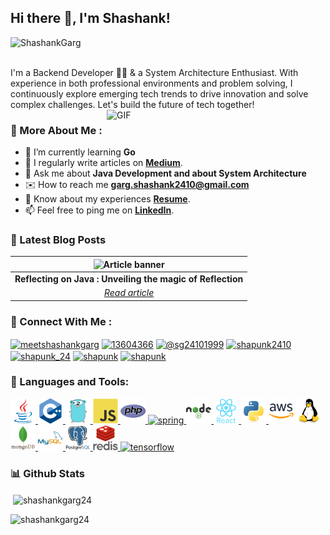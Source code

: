 ## Hi there 👋, I'm Shashank!

<p align="left"> <img src="https://komarev.com/ghpvc/?username=ShashankGarg24&label=Profile%20views&color=77bb41&style=flat" alt="ShashankGarg" /> </p>
<br>
I'm a Backend Developer 🧑‍💻 & a System Architecture Enthusiast. With experience in both professional environments and problem solving, I continuously explore emerging tech trends to drive innovation and solve complex challenges. Let's build the future of tech together!

<img align="right" alt="GIF" src="techstack.gif" width="350px"/>

### 🧐 More About Me :
- 🌱 I’m currently learning **Go**
- 📝 I regularly write articles on [**Medium**](https://medium.com/@sg24101999).
- 💬 Ask me about **Java Development and about System Architecture**
- ✉️ How to reach me **garg.shashank2410@gmail.com**
- 📄 Know about my experiences [**Resume**](https://drive.google.com/drive/folders/1lwa9Nf8GJlfQYipn1Z0w896C32n2vFWT?usp=sharing).
- 📫 Feel free to ping me on [**LinkedIn**](https://www.linkedin.com/in/meetshashankgarg/).

  
### 📕 Latest Blog Posts<br>
| <img src="https://miro.medium.com/v2/format:webp/1*4oclf4oXlucg3T9E7SqOaw.jpeg" alt="Article banner" width="300" /> 
| :-: |
| **Reflecting on Java : Unveiling the magic of Reflection** |
| [*Read article*](https://medium.com/@sg24101999/reflecting-on-java-unveiling-the-magic-of-reflection-7140a465ff6b)


### 💨 Connect With Me :
<p align="left">
<a href="https://linkedin.com/in/meetshashankgarg" target="blank"><img align="center" src="https://raw.githubusercontent.com/rahuldkjain/github-profile-readme-generator/master/src/images/icons/Social/linked-in-alt.svg" alt="meetshashankgarg" height="30" width="40" /></a>
<a href="https://stackoverflow.com/users/13604366" target="blank"><img align="center" src="https://raw.githubusercontent.com/rahuldkjain/github-profile-readme-generator/master/src/images/icons/Social/stack-overflow.svg" alt="13604366" height="30" width="40" /></a>
<a href="https://medium.com/@sg24101999" target="blank"><img align="center" src="https://raw.githubusercontent.com/rahuldkjain/github-profile-readme-generator/master/src/images/icons/Social/medium.svg" alt="@sg24101999" height="30" width="40" /></a>
<a href="https://www.codechef.com/users/shapunk2410" target="blank"><img align="center" src="https://cdn.jsdelivr.net/npm/simple-icons@3.1.0/icons/codechef.svg" alt="shapunk2410" height="30" width="40" /></a>
<a href="https://www.hackerrank.com/shapunk_24" target="blank"><img align="center" src="https://raw.githubusercontent.com/rahuldkjain/github-profile-readme-generator/master/src/images/icons/Social/hackerrank.svg" alt="shapunk_24" height="30" width="40" /></a>
<a href="https://codeforces.com/profile/shapunk" target="blank"><img align="center" src="https://raw.githubusercontent.com/rahuldkjain/github-profile-readme-generator/master/src/images/icons/Social/codeforces.svg" alt="shapunk" height="30" width="40" /></a>
<a href="https://www.leetcode.com/shapunk" target="blank"><img align="center" src="https://raw.githubusercontent.com/rahuldkjain/github-profile-readme-generator/master/src/images/icons/Social/leet-code.svg" alt="shapunk" height="30" width="40" /></a>
</p>


### 🔨 Languages and Tools:
<p align="left"> <a href="https://www.java.com" target="_blank" rel="noreferrer"> <img src="https://raw.githubusercontent.com/devicons/devicon/master/icons/java/java-original.svg" alt="java" width="40" height="40"/> </a> <a href="https://www.w3schools.com/cpp/" target="_blank" rel="noreferrer"> <img src="https://raw.githubusercontent.com/devicons/devicon/master/icons/cplusplus/cplusplus-original.svg" alt="cplusplus" width="40" height="40"/> </a> <a href="https://golang.org" target="_blank" rel="noreferrer"> <img src="https://raw.githubusercontent.com/devicons/devicon/master/icons/go/go-original.svg" alt="go" width="40" height="40"/> </a> <a href="https://developer.mozilla.org/en-US/docs/Web/JavaScript" target="_blank" rel="noreferrer"> <img src="https://raw.githubusercontent.com/devicons/devicon/master/icons/javascript/javascript-original.svg" alt="javascript" width="40" height="40"/> </a> <a href="https://www.php.net" target="_blank" rel="noreferrer"> <img src="https://raw.githubusercontent.com/devicons/devicon/master/icons/php/php-original.svg" alt="php" width="40" height="40"/> </a> <a href="https://spring.io/" target="_blank" rel="noreferrer"> <img src="https://www.vectorlogo.zone/logos/springio/springio-icon.svg" alt="spring" width="40" height="40"/> </a> <a href="https://nodejs.org" target="_blank" rel="noreferrer"> <img src="https://raw.githubusercontent.com/devicons/devicon/master/icons/nodejs/nodejs-original-wordmark.svg" alt="nodejs" width="40" height="40"/> </a> <a href="https://reactjs.org/" target="_blank" rel="noreferrer"> <img src="https://raw.githubusercontent.com/devicons/devicon/master/icons/react/react-original-wordmark.svg" alt="react" width="40" height="40"/> </a>  <a href="https://aws.amazon.com" target="_blank" rel="noreferrer"> <a href="https://www.python.org" target="_blank" rel="noreferrer"> <img src="https://raw.githubusercontent.com/devicons/devicon/master/icons/python/python-original.svg" alt="python" width="40" height="40"/> </a> <img src="https://raw.githubusercontent.com/devicons/devicon/master/icons/amazonwebservices/amazonwebservices-original-wordmark.svg" alt="aws" width="40" height="40"/> </a> <a href="https://www.linux.org/" target="_blank" rel="noreferrer"> <img src="https://raw.githubusercontent.com/devicons/devicon/master/icons/linux/linux-original.svg" alt="linux" width="40" height="40"/> </a> <a href="https://www.mongodb.com/" target="_blank" rel="noreferrer"> <img src="https://raw.githubusercontent.com/devicons/devicon/master/icons/mongodb/mongodb-original-wordmark.svg" alt="mongodb" width="40" height="40"/> </a> <a href="https://www.mysql.com/" target="_blank" rel="noreferrer"> <img src="https://raw.githubusercontent.com/devicons/devicon/master/icons/mysql/mysql-original-wordmark.svg" alt="mysql" width="40" height="40"/> </a> <a href="https://www.postgresql.org" target="_blank" rel="noreferrer"> <img src="https://raw.githubusercontent.com/devicons/devicon/master/icons/postgresql/postgresql-original-wordmark.svg" alt="postgresql" width="40" height="40"/> </a> <a href="https://redis.io" target="_blank" rel="noreferrer"> <img src="https://raw.githubusercontent.com/devicons/devicon/master/icons/redis/redis-original-wordmark.svg" alt="redis" width="40" height="40"/> </a> </a> <a href="https://www.tensorflow.org" target="_blank" rel="noreferrer"> <img src="https://www.vectorlogo.zone/logos/tensorflow/tensorflow-icon.svg" alt="tensorflow" width="40" height="40"/> </a> </p>

### 📊 Github Stats
<p>&nbsp;<img align="center" src="https://github-readme-stats.vercel.app/api?username=shashankgarg24&show_icons=true&locale=en" alt="shashankgarg24" /></p>

<p><img align="left" src="https://github-readme-stats.vercel.app/api/top-langs?username=shashankgarg24&show_icons=true&locale=en&layout=compact" alt="shashankgarg24" /></p>
